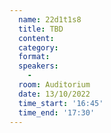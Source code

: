 ```yaml
---
  name: 22d1t1s8
  title: TBD
  content:
  category: 
  format: 
  speakers: 
    - 
  room: Auditorium
  date: 13/10/2022
  time_start: '16:45'
  time_end: '17:30'
---
```

